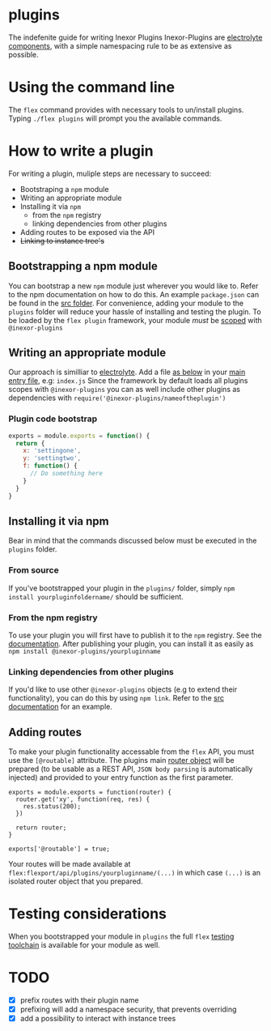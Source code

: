 plugins
======================

The indefenite guide for writing Inexor Plugins
Inexor-Plugins are [electrolyte components](https://www.npmjs.com/package/electrolyte#components), with a simple namespacing rule to be as extensive as possible.

# Using the command line
The `flex` command provides with necessary tools to un/install plugins.
Typing `./flex plugins` will prompt you the available commands.

# How to write a plugin

For writing a plugin, muliple steps are necessary to succeed:

- Bootstraping a `npm` module
- Writing an appropriate module
- Installing it via `npm`
  - from the `npm` registry
  - linking dependencies from other plugins
- Adding routes to be exposed via the API
- ~~Linking to instance tree's~~

## Bootstrapping a npm module
You can bootstrap a new `npm` module just wherever you would like to.
Refer to the npm documentation on how to do this. An example `package.json` can be found in the [src folder](/src/README.md).
For convenience, adding your module to the `plugins` folder will reduce your hassle of installing and testing the plugin.
To be loaded by the `flex plugin` framework, your module *must* be [scoped](https://docs.npmjs.com/misc/scope) with `@inexor-plugins`

## Writing an appropriate module
Our approach is similliar to [electrolyte](https://www.npmjs.com/package/electrolyte). Add a file [as below](#plugin-code-bootstrap) in your [main entry file](https://docs.npmjs.com/files/package.json#main), e.g: `index.js`
Since the framework by default loads all plugins scopes with `@inexor-plugins` you can as well include other plugins as dependencies with `require('@inexor-plugins/nameoftheplugin')`

### Plugin code bootstrap
```js
exports = module.exports = function() {
  return {
    x: 'settingone',
    y: 'settingtwo',
    f: function() {
      // Do something here
    }
  }
}
```

## Installing it via npm
Bear in mind that the commands discussed below must be executed in the `plugins` folder.

### From source
If you've bootstrapped your plugin in the `plugins/` folder, simply `npm install yourpluginfoldername/` should be sufficient.

### From the npm registry
To use your plugin you will first have to publish it to the `npm` registry. See the [documentation](https://docs.npmjs.com/getting-started/publishing-npm-packages).
After publishing your plugin, you can install it as easily as `npm install @inexor-plugins/yourpluginname`

### Linking dependencies from other plugins
If you'd like to use other `@inexor-plugins` objects (e.g to extend their functionality), you can do this by using `npm link`. Refer to the [src documentation](src/README.md#linking) for an example.

## Adding routes
To make your plugin functionality accessable from the `flex` API, you must use the `[@routable]` attribute.
The plugins main [router object](http://expressjs.com/en/4x/api.html#router) will be prepared (to be usable as a REST API, `JSON body parsing` is automatically injected) and provided to your entry function as the first parameter.

```
exports = module.exports = function(router) {
  router.get('xy', function(req, res) {
    res.status(200);
  })

  return router;
}

exports['@routable'] = true;
```

Your routes will be made available at `flex:flexport/api/plugins/yourpluginname/(...)` in which case `(...)` is an isolated router object that you prepared.

# Testing considerations
When you bootstrapped your module in `plugins` the full `flex` [testing toolchain](/README.md#testing) is available for your module as well.

# TODO

- [x] prefix routes with their plugin name
- [x] prefixing will add a namespace security, that prevents overriding
- [x] add a possibility to interact with instance trees
